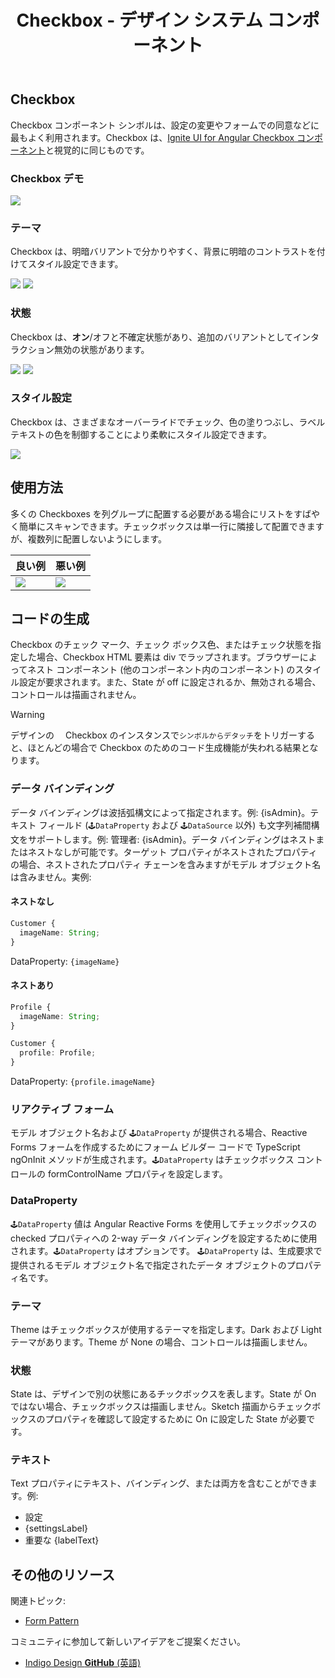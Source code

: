 ﻿---
title: Checkbox - デザイン システム コンポーネント
_description: Checkbox コンポーネント シンボルは、ユーザーが選択にマークできる機能を提供します。
_keywords: デザイン システム, Sketch, Ignite UI for Angular, コンポーネント, UI ライブラリ, ウィジェット
_language: ja
---

## Checkbox

Checkbox コンポーネント シンボルは、設定の変更やフォームでの同意などに最もよく利用されます。Checkbox は、[Ignite UI for Angular Checkbox コンポーネント](https://jp.infragistics.com/products/ignite-ui-angular/angular/components/checkbox.html)と視覚的に同じものです。

### Checkbox デモ

<img src="../images/checkbox_demo.png" srcset="../images/checkbox_demo@2x.png 2x" />

### テーマ

Checkbox は、明暗バリアントで分かりやすく、背景に明暗のコントラストを付けてスタイル設定できます。

<img src="../images/checkbox_dark.png" srcset="../images/checkbox_dark@2x.png 2x" />
<img src="../images/checkbox_light.png" srcset="../images/checkbox_light@2x.png 2x" />

### 状態

Checkbox は、**オン**/オフと不確定状態があり、追加のバリアントとしてインタラクション無効の状態があります。

<img src="../images/checkbox_states.png" srcset="../images/checkbox_states@2x.png 2x" />
<img src="../images/checkbox_selection.png" srcset="../images/checkbox_selection@2x.png 2x" />

### スタイル設定

Checkbox は、さまざまなオーバーライドでチェック、色の塗りつぶし、ラベル テキストの色を制御することにより柔軟にスタイル設定できます。

<img src="../images/calendar_styling.png" srcset="../images/calendar_styling@2x.png 2x" />

## 使用方法

多くの Checkboxes を列グループに配置する必要がある場合にリストをすばやく簡単にスキャンできます。チェックボックスは単一行に隣接して配置できますが、複数列に配置しないようにします。

| 良い例                                                                             | 悪い例                                                                                 |
| ---------------------------------------------------------------------------------- | -------------------------------------------------------------------------------------- |
| <img src="../images/checkbox_do1.png" srcset="../images/checkbox_do1@2x.png 2x" /> | <img src="../images/checkbox_dont1.png" srcset="../images/checkbox_dont1@2x.png 2x" /> |

## コードの生成

Checkbox のチェック マーク、チェック ボックス色、またはチェック状態を指定した場合、Checkbox HTML 要素は div でラップされます。ブラウザーによってネスト コンポーネント (他のコンポーネント内のコンポーネント) のスタイル設定が要求されます。また、State が off に設定されるか、無効される場合、コントロールは描画されません。

> [!WARNING]
> デザインの　 Checkbox のインスタンスで`シンボルからデタッチ`をトリガーすると、ほとんどの場合で Checkbox のためのコード生成機能が失われる結果となります。

### データ バインディング

データ バインディングは波括弧構文によって指定されます。例: {isAdmin}。テキスト フィールド (`🕹️DataProperty` および `🕹DataSource` 以外) も文字列補間構文をサポートします。例: 管理者: {isAdmin}。データ バインディングはネストまたはネストなしが可能です。ターゲット プロパティがネストされたプロパティの場合、ネストされたプロパティ チェーンを含みますがモデル オブジェクト名は含みません。実例:

#### ネストなし

```typescript
Customer {
  imageName: String;
}
```

DataProperty: `{imageName}`

#### ネストあり

```typescript
Profile {
  imageName: String;
}

Customer {
  profile: Profile;
}
```

DataProperty: `{profile.imageName}`

### リアクティブ フォーム

モデル オブジェクト名および `🕹️DataProperty` が提供される場合、Reactive Forms フォームを作成するためにフォーム ビルダー コードで TypeScript ngOnInit メソッドが生成されます。`🕹️DataProperty` はチェックボックス コントロールの formControlName プロパティを設定します。

### DataProperty

`🕹️DataProperty` 値は Angular Reactive Forms を使用してチェックボックスの checked プロパティへの 2-way データ バインディングを設定するために使用されます。`🕹️DataProperty` はオプションです。 `🕹️DataProperty` は、生成要求で提供されるモデル オブジェクト名で指定されたデータ オブジェクトのプロパティ名です。

### テーマ

Theme はチェックボックスが使用するテーマを指定します。Dark および Light テーマがあります。Theme が None の場合、コントロールは描画しません。

### 状態

State は、デザインで別の状態にあるチックボックスを表します。State が On ではない場合、チェックボックスは描画しません。Sketch 描画からチェックボックスのプロパティを確認して設定するために On に設定した State が必要です。

### テキスト

Text プロパティにテキスト、バインディング、または両方を含むことができます。例:

- 設定
- {settingsLabel}
- 重要な {labelText}

## その他のリソース

関連トピック:

- [Form Pattern](../patterns/form.md)
  <div class="divider--half"></div>

コミュニティに参加して新しいアイデアをご提案ください。

- [Indigo Design **GitHub** (英語)](https://github.com/IgniteUI/design-system-docfx)
